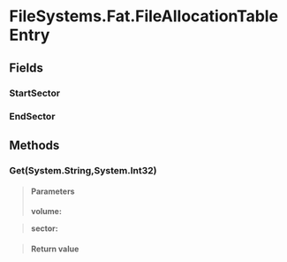 ﻿


# FileSystems.Fat.FileAllocationTableEntry

## Fields

### StartSector

### EndSector

## Methods


### Get(System.String,System.Int32)

> #### Parameters
> **volume:** 

> **sector:** 

> #### Return value
> 